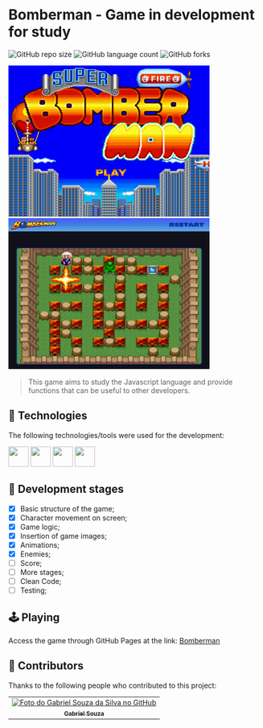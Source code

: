 # Bomberman - Game in development for study

![GitHub repo size](https://img.shields.io/github/repo-size/gabrielsouzas/bomberman?style=for-the-badge)
![GitHub language count](https://img.shields.io/github/languages/count/gabrielsouzas/bomberman?style=for-the-badge)
![GitHub forks](https://img.shields.io/github/forks/gabrielsouzas/bomberman?style=for-the-badge)

<img src="img\prints\print_01.png" alt="Print 01" height="300" width="400"> <img src="img\prints\print_02.png" alt="Print 02" height="300" width="400">

[comment]: <> (<img src="img\prints\Print_01.png" alt="Print 01" height="500"> <img src="img\prints\Print_02.png" alt="Print 02" height="500"> <img src="img\prints\Print_03.png" alt="Print 03" height="500">)


> This game aims to study the Javascript language and provide functions that can be useful to other developers.

## 🚀 Technologies

The following technologies/tools were used for the development:

<img src="https://cdn.jsdelivr.net/gh/devicons/devicon/icons/vscode/vscode-original-wordmark.svg" width="40" height="40"/> <img src="https://cdn.jsdelivr.net/gh/devicons/devicon/icons/html5/html5-original-wordmark.svg" width="40" height="40"/> <img src="https://cdn.jsdelivr.net/gh/devicons/devicon/icons/css3/css3-original-wordmark.svg" width="40" height="40"/> <img src="https://cdn.jsdelivr.net/gh/devicons/devicon/icons/javascript/javascript-original.svg" width="40" height="40"/>

## 🎯 Development stages

- [X] Basic structure of the game;
- [X] Character movement on screen;
- [X] Game logic;
- [X] Insertion of game images;
- [X] Animations;
- [X] Enemies;
- [ ] Score;
- [ ] More stages;
- [ ] Clean Code;
- [ ] Testing;

## 🕹️ Playing

Access the game through GitHub Pages at the link: [Bomberman](https://gabrielsouzas.github.io/bomberman/)

## 🤝 Contributors

Thanks to the following people who contributed to this project:

<table>
  <tr>
    <td align="center">
      <a href="#">
        <img src="https://avatars.githubusercontent.com/u/104937852?v=4" width="100px;" alt="Foto do Gabriel Souza da Silva no GitHub"/><br>
        <sub>
          <b>Gabriel Souza</b>
        </sub>
      </a>
    </td>
  </tr>
</table>
